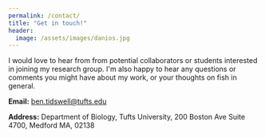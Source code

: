 ```yaml
---
permalink: /contact/
title: "Get in touch!"
header:
  image: /assets/images/danios.jpg
---
```

I would love to hear from from potential collaborators or students interested in joining my research group. I'm also happy to hear any questions or comments you might have about my work, or your thoughts on fish in general.

**Email:** [ben.tidswell@tufts.edu](mailto:ben.tidswell@tufts.edu)

**Address:** Department of Biology, Tufts University, 200 Boston Ave Suite 4700, Medford MA, 02138